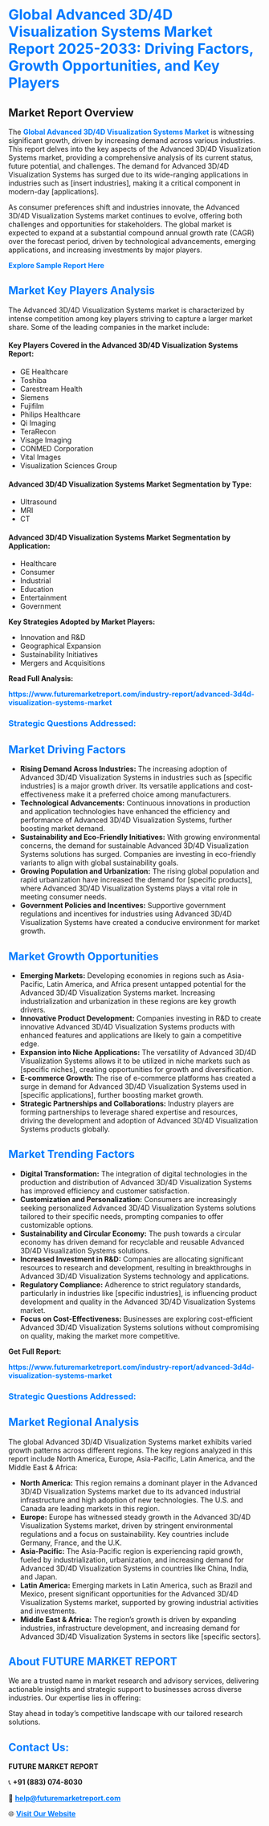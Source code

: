 <h1 style="color: #007BFF;">Global Advanced 3D/4D Visualization Systems Market Report 2025-2033: Driving Factors, Growth Opportunities, and Key Players</h1>

<section id="overview">
<h2>Market Report Overview</h2>
<p>The <a href="https://www.futuremarketreport.com/industry-report/advanced-3d4d-visualization-systems-market" style="color: #007BFF; text-decoration: none;"><strong>Global Advanced 3D/4D Visualization Systems Market</strong></a> is witnessing significant growth, driven by increasing demand across various industries. This report delves into the key aspects of the Advanced 3D/4D Visualization Systems market, providing a comprehensive analysis of its current status, future potential, and challenges. The demand for Advanced 3D/4D Visualization Systems has surged due to its wide-ranging applications in industries such as [insert industries], making it a critical component in modern-day [applications].</p>
<p>As consumer preferences shift and industries innovate, the Advanced 3D/4D Visualization Systems market continues to evolve, offering both challenges and opportunities for stakeholders. The global market is expected to expand at a substantial compound annual growth rate (CAGR) over the forecast period, driven by technological advancements, emerging applications, and increasing investments by major players.</p>
</section>

<section id="overview">
<p><a href="https://www.futuremarketreport.com/request-sample/reportId=63091" style="color: #007BFF; text-decoration: none;"><strong>Explore Sample Report Here</strong></a></p>
</section>

<section id="key-players">
<h2 style="color: #007BFF;">Market Key Players Analysis</h2>
<p>The Advanced 3D/4D Visualization Systems market is characterized by intense competition among key players striving to capture a larger market share. Some of the leading companies in the market include:</p>
<h4>Key Players Covered in the Advanced 3D/4D Visualization Systems Report:</h4>
<ul><li>GE Healthcare</li><li>Toshiba</li><li>Carestream Health</li><li>Siemens</li><li>Fujifilm</li><li>Philips Healthcare</li><li>Qi Imaging</li><li>TeraRecon</li><li>Visage Imaging</li><li>CONMED Corporation</li><li>Vital Images</li><li>Visualization Sciences Group</li></ul>
<h4>Advanced 3D/4D Visualization Systems Market Segmentation by Type:</h4>
<ul><li>Ultrasound</li><li>MRI</li><li>CT</li></ul>

<h4>Advanced 3D/4D Visualization Systems Market Segmentation by Application:</h4>
<ul><li>Healthcare</li><li>Consumer</li><li>Industrial</li><li>Education</li><li>Entertainment</li><li>Government</li></ul>
<p><strong>Key Strategies Adopted by Market Players:</strong></p>
<ul>
<li>Innovation and R&D</li>
<li>Geographical Expansion</li>
<li>Sustainability Initiatives</li>
<li>Mergers and Acquisitions</li>
</ul>
</section>

<section>
<p><strong>Read Full Analysis: </strong></p><a href="https://www.futuremarketreport.com/industry-report/advanced-3d4d-visualization-systems-market" style="color: #007BFF; text-decoration: none;"><strong>https://www.futuremarketreport.com/industry-report/advanced-3d4d-visualization-systems-market</strong></a>
<h3 style="color: #007BFF;">Strategic Questions Addressed:</h3>
</section>

<section id="driving-factors">
<h2 style="color: #007BFF;">Market Driving Factors</h2>
<ul>
<li><strong>Rising Demand Across Industries:</strong> The increasing adoption of Advanced 3D/4D Visualization Systems in industries such as [specific industries] is a major growth driver. Its versatile applications and cost-effectiveness make it a preferred choice among manufacturers.</li>
<li><strong>Technological Advancements:</strong> Continuous innovations in production and application technologies have enhanced the efficiency and performance of Advanced 3D/4D Visualization Systems, further boosting market demand.</li>
<li><strong>Sustainability and Eco-Friendly Initiatives:</strong> With growing environmental concerns, the demand for sustainable Advanced 3D/4D Visualization Systems solutions has surged. Companies are investing in eco-friendly variants to align with global sustainability goals.</li>
<li><strong>Growing Population and Urbanization:</strong> The rising global population and rapid urbanization have increased the demand for [specific products], where Advanced 3D/4D Visualization Systems plays a vital role in meeting consumer needs.</li>
<li><strong>Government Policies and Incentives:</strong> Supportive government regulations and incentives for industries using Advanced 3D/4D Visualization Systems have created a conducive environment for market growth.</li>
</ul>
</section>

<section id="growth-opportunities">
<h2 style="color: #007BFF;">Market Growth Opportunities</h2>
<ul>
<li><strong>Emerging Markets:</strong> Developing economies in regions such as Asia-Pacific, Latin America, and Africa present untapped potential for the Advanced 3D/4D Visualization Systems market. Increasing industrialization and urbanization in these regions are key growth drivers.</li>
<li><strong>Innovative Product Development:</strong> Companies investing in R&D to create innovative Advanced 3D/4D Visualization Systems products with enhanced features and applications are likely to gain a competitive edge.</li>
<li><strong>Expansion into Niche Applications:</strong> The versatility of Advanced 3D/4D Visualization Systems allows it to be utilized in niche markets such as [specific niches], creating opportunities for growth and diversification.</li>
<li><strong>E-commerce Growth:</strong> The rise of e-commerce platforms has created a surge in demand for Advanced 3D/4D Visualization Systems used in [specific applications], further boosting market growth.</li>
<li><strong>Strategic Partnerships and Collaborations:</strong> Industry players are forming partnerships to leverage shared expertise and resources, driving the development and adoption of Advanced 3D/4D Visualization Systems products globally.</li>
</ul>
</section>

<section id="trending-factors">
<h2 style="color: #007BFF;">Market Trending Factors</h2>
<ul>
<li><strong>Digital Transformation:</strong> The integration of digital technologies in the production and distribution of Advanced 3D/4D Visualization Systems has improved efficiency and customer satisfaction.</li>
<li><strong>Customization and Personalization:</strong> Consumers are increasingly seeking personalized Advanced 3D/4D Visualization Systems solutions tailored to their specific needs, prompting companies to offer customizable options.</li>
<li><strong>Sustainability and Circular Economy:</strong> The push towards a circular economy has driven demand for recyclable and reusable Advanced 3D/4D Visualization Systems solutions.</li>
<li><strong>Increased Investment in R&D:</strong> Companies are allocating significant resources to research and development, resulting in breakthroughs in Advanced 3D/4D Visualization Systems technology and applications.</li>
<li><strong>Regulatory Compliance:</strong> Adherence to strict regulatory standards, particularly in industries like [specific industries], is influencing product development and quality in the Advanced 3D/4D Visualization Systems market.</li>
<li><strong>Focus on Cost-Effectiveness:</strong> Businesses are exploring cost-efficient Advanced 3D/4D Visualization Systems solutions without compromising on quality, making the market more competitive.</li>
</ul>
</section>

<section>
<p><strong>Get Full Report: </strong></p><a href="https://www.futuremarketreport.com/industry-report/advanced-3d4d-visualization-systems-market" style="color: #007BFF; text-decoration: none;"><strong>https://www.futuremarketreport.com/industry-report/advanced-3d4d-visualization-systems-market</strong></a>
<h3 style="color: #007BFF;">Strategic Questions Addressed:</h3>
</section>


<section id="regional-analysis">
<h2 style="color: #007BFF;">Market Regional Analysis</h2>
<p>The global Advanced 3D/4D Visualization Systems market exhibits varied growth patterns across different regions. The key regions analyzed in this report include North America, Europe, Asia-Pacific, Latin America, and the Middle East & Africa:</p>
<ul>
<li><strong>North America:</strong> This region remains a dominant player in the Advanced 3D/4D Visualization Systems market due to its advanced industrial infrastructure and high adoption of new technologies. The U.S. and Canada are leading markets in this region.</li>
<li><strong>Europe:</strong> Europe has witnessed steady growth in the Advanced 3D/4D Visualization Systems market, driven by stringent environmental regulations and a focus on sustainability. Key countries include Germany, France, and the U.K.</li>
<li><strong>Asia-Pacific:</strong> The Asia-Pacific region is experiencing rapid growth, fueled by industrialization, urbanization, and increasing demand for Advanced 3D/4D Visualization Systems in countries like China, India, and Japan.</li>
<li><strong>Latin America:</strong> Emerging markets in Latin America, such as Brazil and Mexico, present significant opportunities for the Advanced 3D/4D Visualization Systems market, supported by growing industrial activities and investments.</li>
<li><strong>Middle East & Africa:</strong> The region’s growth is driven by expanding industries, infrastructure development, and increasing demand for Advanced 3D/4D Visualization Systems in sectors like [specific sectors].</li>
</ul>
</section>

<footer>
<h2 style="color: #007BFF;">About FUTURE MARKET REPORT</h2>
<p>We are a trusted name in market research and advisory services, delivering actionable insights and strategic support to businesses across diverse industries. Our expertise lies in offering:</p>

<p>Stay ahead in today’s competitive landscape with our tailored research solutions.</p>

<h2 style="color: #007BFF;">Contact Us:</h2>
<p><strong>FUTURE MARKET REPORT</strong></p>
<p>📞 <strong>+91 (883) 074-8030</strong></p>
<p>📧 <strong><a href="mailto:help@futuremarketreport.com" style="color: #007BFF;">help@futuremarketreport.com</a></strong></p>
<p>🌐 <strong><a href="https://www.futuremarketreport.com/" style="color: #007BFF;">Visit Our Website</a></strong></p>
</footer>
